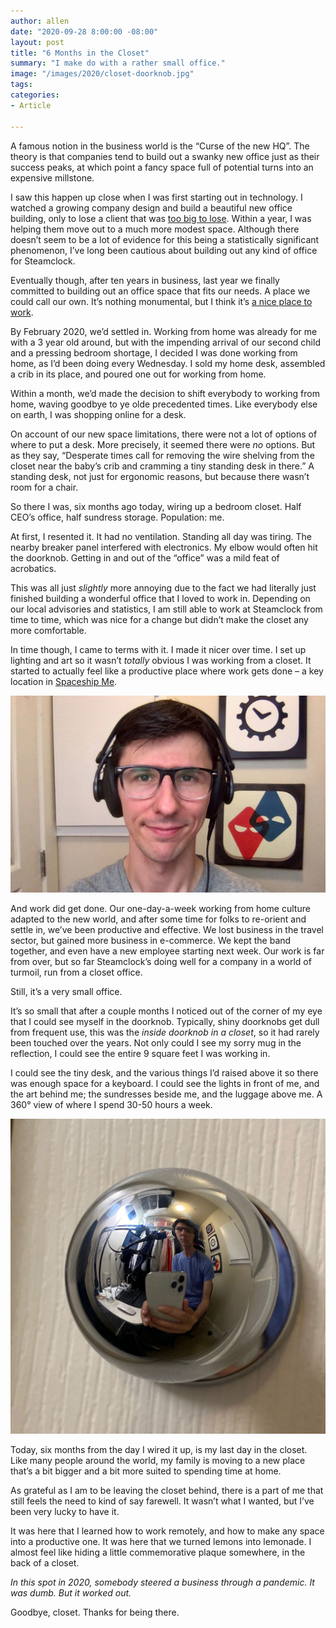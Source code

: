 ```yaml
---
author: allen
date: "2020-09-28 8:00:00 -08:00"
layout: post
title: "6 Months in the Closet"
summary: "I make do with a rather small office."
image: "/images/2020/closet-doorknob.jpg"
tags:
categories:
- Article

---
```


A famous notion in the business world is the “Curse of the new HQ”. The theory is that companies tend to build out a swanky new office just as their success peaks, at which point a fancy space full of potential turns into an expensive millstone.

I saw this happen up close when I was first starting out in technology. I watched a growing company design and build a beautiful new office building, only to lose a client that was [too big to lose](https://allenpike.com/2018/the-big-deal). Within a year, I was helping them move out to a much more modest space. Although there doesn’t seem to be a lot of evidence for this being a statistically significant phenomenon, I’ve long been cautious about building out any kind of office for Steamclock.

Eventually though, after ten years in business, last year we finally committed to building out an office space that fits our needs. A place we could call our own. It’s nothing monumental, but I think it’s [a nice place to work](https://twitter.com/steamclocksw/status/1208116886262562816/photo/1).

By February 2020, we’d settled in. Working from home was already for me with a 3 year old around, but with the impending arrival of our second child and a pressing bedroom shortage, I decided I was done working from home, as I’d been doing every Wednesday. I sold my home desk, assembled a crib in its place, and poured one out for working from home.

Within a month, we’d made the decision to shift everybody to working from home, waving goodbye to ye olde precedented times. Like everybody else on earth, I was shopping online for a desk.

On account of our new space limitations, there were not a lot of options of where to put a desk. More precisely, it seemed there were *no* options. But as they say, “Desperate times call for removing the wire shelving from the closet near the baby’s crib and cramming a tiny standing desk in there.” A standing desk, not just for ergonomic reasons, but because there wasn’t room for a chair.

So there I was, six months ago today, wiring up a bedroom closet. Half CEO’s office, half sundress storage. Population: me.

At first, I resented it. It had no ventilation. Standing all day was tiring. The nearby breaker panel interfered with electronics. My elbow would often hit the doorknob. Getting in and out of the “office” was a mild feat of acrobatics.

This was all just *slightly* more annoying due to the fact we had literally just finished building a wonderful office that I loved to work in. Depending on our local advisories and statistics, I am still able to work at Steamclock from time to time, which was nice for a change but didn’t make the closet any more comfortable.

In time though, I came to terms with it. I made it nicer over time. I set up lighting and art so it wasn’t *totally* obvious I was working from a closet. It started to actually feel like a productive place where work gets done – a key location in [Spaceship Me](https://www.youtube.com/watch?v=snAhsXyO3Ck&feature=emb_title).

<img src="/images/2020/closet-cam.jpg"> 

And work did get done. Our one-day-a-week working from home culture adapted to the new world, and after some time for folks to re-orient and settle in, we’ve been productive and effective. We lost business in the travel sector, but gained more business in e-commerce. We kept the band together, and even have a new employee starting next week. Our work is far from over, but so far Steamclock’s doing well for a company in a world of turmoil, run from a closet office.

Still, it’s a very small office.

It’s so small that after a couple months I noticed out of the corner of my eye that I could see myself in the doorknob. Typically, shiny doorknobs get dull from frequent use, this was the *inside doorknob in a closet*, so it had rarely been touched over the years. Not only could I see my sorry mug in the reflection, I could see the entire 9 square feet I was working in.

I could see the tiny desk, and the various things I’d raised above it so there was enough space for a keyboard. I could see the lights in front of me, and the art behind me; the sundresses beside me, and the luggage above me. A 360° view of where I spend 30-50 hours a week.

<img src="/images/2020/closet-doorknob.jpg"> 

Today, six months from the day I wired it up, is my last day in the closet. Like many people around the world, my family is moving to a new place that’s a bit bigger and a bit more suited to spending time at home. 

As grateful as I am to be leaving the closet behind, there is a part of me that still feels the need to kind of say farewell. It wasn’t what I wanted, but I’ve been very lucky to have it.

It was here that I learned how to work remotely, and how to make any space into a productive one. It was here that we turned lemons into lemonade. I almost feel like hiding a little commemorative plaque somewhere, in the back of a closet.

*In this spot in 2020, somebody steered a business through a pandemic. It was dumb. But it worked out.*

Goodbye, closet. Thanks for being there.

